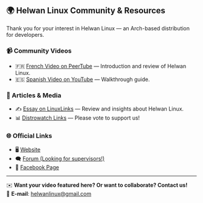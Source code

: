 ## 🌍 Helwan Linux Community & Resources

Thank you for your interest in Helwan Linux — an Arch-based distribution for developers.

### 📹 Community Videos

- 🇫🇷 [French Video on PeerTube](https://peertube.pcservice46.fr/w/t4w7FgJXbX94CFoxRpDNcF?start=0s) — Introduction and review of Helwan Linux.
- 🇪🇸 [Spanish Video on YouTube](https://www.youtube.com/watch?v=gC157gQ4XaY) — Walkthrough guide.

### 📰 Articles & Media

- ✍️ [Essay on LinuxLinks](https://www.linuxlinks.com/halwan-arch-based-distro-developers/) — Review and insights about Helwan Linux.
- 📊 [Distrowatch Links](https://distrowatch.com/dwres.php?resource=links#new) — Please vote to support us!

### 🌐 Official Links

- 🖥️ [Website](https://helwan-linux.mystrikingly.com/)
- 🗨️ [Forum (Looking for supervisors!)](https://helwanlinux.createaforum.com/index.php)
- 📘 [Facebook Page](https://www.facebook.com/profile.php?id=61571106461288)

---

✉️ **Want your video featured here? Or want to collaborate? Contact us!**  
📧 **E-mail**: helwanlinux@gmail.com
